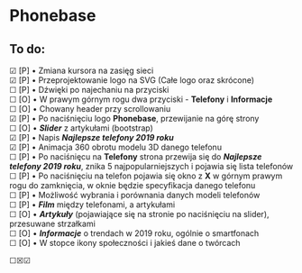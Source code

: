 # Phonebase

## To do:
☑ [P] • Zmiana kursora na zasięg sieci<br>
☑ [P] • Przeprojektowanie logo na SVG (Całe logo oraz skrócone)<br>
☐ [P] • Dźwięki po najechaniu na przyciski<br>
☐ [O] • W prawym górnym rogu dwa przyciski - **Telefony** i **Informacje**<br>
☐ [O] •	Chowany header przy scrollowaniu<br>
☑ [P] • Po naciśnięciu logo **Phonebase**, przewijanie na górę strony<br>
☐ [O] • ***Slider*** z artykułami (bootstrap)<br>
☑ [P] • Napis ***Najlepsze telefony 2019 roku***<br>
☑ [P] • Animacja 360 obrotu modelu 3D danego telefonu<br>
☐ [P] • Po naciśnięcu na **Telefony** strona przewija się do ***Najlepsze telefony 2019 roku***, znika 5 najpopularniejszych i pojawia się lista telefonów<br>
☐ [P] • Po naciśnięciu na telefon pojawia się okno z **X** w górnym prawym rogu do zamknięcia, w oknie będzie specyfikacja danego telefonu<br>
☐ [P] • Możliwość wybrania i porównania danych modeli telefonów<br>
☐ [P] • ***Film*** między telefonami, a artykułami<br>
☐ [O] • ***Artykuły*** (pojawiające się na stronie po naciśnięciu na slider), przesuwane strzałkami<br>
☐ [O] • ***Informacje*** o trendach w 2019 roku, ogólnie o smartfonach<br>
☐ [O] •  W stopce ikony społeczności i jakieś dane o twórcach<br>

☐☒☑
